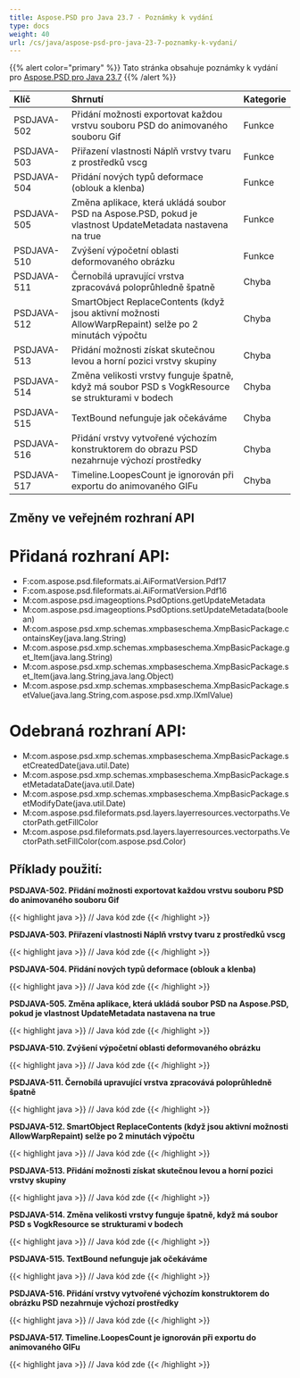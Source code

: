 ```yaml
---
title: Aspose.PSD pro Java 23.7 - Poznámky k vydání
type: docs
weight: 40
url: /cs/java/aspose-psd-pro-java-23-7-poznamky-k-vydani/
---
```


{{% alert color="primary" %}} Tato stránka obsahuje poznámky k vydání pro [Aspose.PSD pro Java 23.7](https://downloads.aspose.com/psd/java/new-releases/aspose.psd-for-java-23.7/) {{% /alert %}}

| **Klíč**    | **Shrnutí**                                                                                                             | **Kategorie** |
|:------------|:------------------------------------------------------------------------------------------------------------------------|:--------------|
| PSDJAVA-502 | Přidání možnosti exportovat každou vrstvu souboru PSD do animovaného souboru Gif                                    | Funkce        |
| PSDJAVA-503 | Přiřazení vlastnosti Náplň vrstvy tvaru z prostředků vscg                                                            | Funkce        |
| PSDJAVA-504 | Přidání nových typů deformace (oblouk a klenba)                                                                      | Funkce        |
| PSDJAVA-505 | Změna aplikace, která ukládá soubor PSD na Aspose.PSD, pokud je vlastnost UpdateMetadata nastavena na true          | Funkce        |
| PSDJAVA-510 | Zvýšení výpočetní oblasti deformovaného obrázku                                                                      | Funkce        |
| PSDJAVA-511 | Černobílá upravující vrstva zpracovává poloprůhledně špatně                                                         | Chyba         |
| PSDJAVA-512 | SmartObject ReplaceContents (když jsou aktivní možnosti AllowWarpRepaint) selže po 2 minutách výpočtu               | Chyba         |
| PSDJAVA-513 | Přidání možnosti získat skutečnou levou a horní pozici vrstvy skupiny                                               | Chyba         |
| PSDJAVA-514 | Změna velikosti vrstvy funguje špatně, když má soubor PSD s VogkResource se strukturami v bodech                     | Chyba         |
| PSDJAVA-515 | TextBound nefunguje jak očekáváme                                                                                 | Chyba         |
| PSDJAVA-516 | Přidání vrstvy vytvořené výchozím konstruktorem do obrazu PSD nezahrnuje výchozí prostředky                        | Chyba         |
| PSDJAVA-517 | Timeline.LoopesCount je ignorován při exportu do animovaného GIFu                                                   | Chyba         |

## **Změny ve veřejném rozhraní API**
# **Přidaná rozhraní API:**

- F:com.aspose.psd.fileformats.ai.AiFormatVersion.Pdf17
- F:com.aspose.psd.fileformats.ai.AiFormatVersion.Pdf16
- M:com.aspose.psd.imageoptions.PsdOptions.getUpdateMetadata
- M:com.aspose.psd.imageoptions.PsdOptions.setUpdateMetadata(boolean)
- M:com.aspose.psd.xmp.schemas.xmpbaseschema.XmpBasicPackage.containsKey(java.lang.String)
- M:com.aspose.psd.xmp.schemas.xmpbaseschema.XmpBasicPackage.get_Item(java.lang.String)
- M:com.aspose.psd.xmp.schemas.xmpbaseschema.XmpBasicPackage.set_Item(java.lang.String,java.lang.Object)
- M:com.aspose.psd.xmp.schemas.xmpbaseschema.XmpBasicPackage.setValue(java.lang.String,com.aspose.psd.xmp.IXmlValue)

# **Odebraná rozhraní API:**

- M:com.aspose.psd.xmp.schemas.xmpbaseschema.XmpBasicPackage.setCreatedDate(java.util.Date)
- M:com.aspose.psd.xmp.schemas.xmpbaseschema.XmpBasicPackage.setMetadataDate(java.util.Date)
- M:com.aspose.psd.xmp.schemas.xmpbaseschema.XmpBasicPackage.setModifyDate(java.util.Date)
- M:com.aspose.psd.fileformats.psd.layers.layerresources.vectorpaths.VectorPath.getFillColor
- M:com.aspose.psd.fileformats.psd.layers.layerresources.vectorpaths.VectorPath.setFillColor(com.aspose.psd.Color)

## **Příklady použití:**

**PSDJAVA-502. Přidání možnosti exportovat každou vrstvu souboru PSD do animovaného souboru Gif**

{{< highlight java >}}
    // Java kód zde
{{< /highlight >}}

**PSDJAVA-503. Přiřazení vlastnosti Náplň vrstvy tvaru z prostředků vscg**

{{< highlight java >}}
    // Java kód zde
{{< /highlight >}}

**PSDJAVA-504. Přidání nových typů deformace (oblouk a klenba)**

{{< highlight java >}}
    // Java kód zde
{{< /highlight >}}

**PSDJAVA-505. Změna aplikace, která ukládá soubor PSD na Aspose.PSD, pokud je vlastnost UpdateMetadata nastavena na true**

{{< highlight java >}}
    // Java kód zde
{{< /highlight >}}

**PSDJAVA-510. Zvýšení výpočetní oblasti deformovaného obrázku**

{{< highlight java >}}
    // Java kód zde
{{< /highlight >}}

**PSDJAVA-511. Černobílá upravující vrstva zpracovává poloprůhledně špatně**

{{< highlight java >}}
    // Java kód zde
{{< /highlight >}}

**PSDJAVA-512. SmartObject ReplaceContents (když jsou aktivní možnosti AllowWarpRepaint) selže po 2 minutách výpočtu**

{{< highlight java >}}
    // Java kód zde
{{< /highlight >}}

**PSDJAVA-513. Přidání možnosti získat skutečnou levou a horní pozici vrstvy skupiny**

{{< highlight java >}}
    // Java kód zde
{{< /highlight >}}

**PSDJAVA-514. Změna velikosti vrstvy funguje špatně, když má soubor PSD s VogkResource se strukturami v bodech**

{{< highlight java >}}
    // Java kód zde
{{< /highlight >}}

**PSDJAVA-515. TextBound nefunguje jak očekáváme**

{{< highlight java >}}
    // Java kód zde
{{< /highlight >}}

**PSDJAVA-516. Přidání vrstvy vytvořené výchozím konstruktorem do obrázku PSD nezahrnuje výchozí prostředky**

{{< highlight java >}}
    // Java kód zde
{{< /highlight >}}

**PSDJAVA-517. Timeline.LoopesCount je ignorován při exportu do animovaného GIFu**

{{< highlight java >}}
    // Java kód zde
{{< /highlight >}}